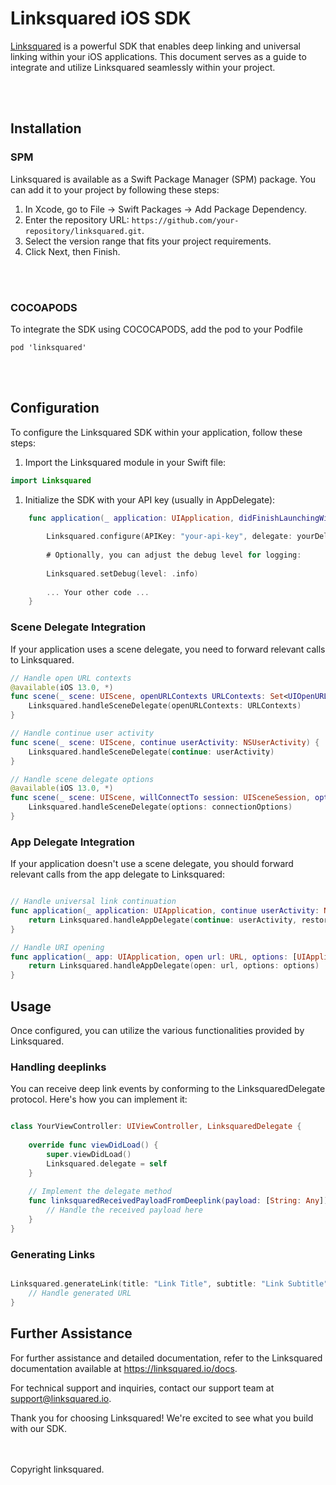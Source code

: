 # Linksquared iOS SDK

[Linksquared](https://linksquared.io) is a powerful SDK that enables deep linking and universal linking within your iOS applications. This document serves as a guide to integrate and utilize Linksquared seamlessly within your project.

<br />
<br />

## Installation


### SPM

Linksquared is available as a Swift Package Manager (SPM) package. You can add it to your project by following these steps:

1. In Xcode, go to File -> Swift Packages -> Add Package Dependency.
2. Enter the repository URL: `https://github.com/your-repository/linksquared.git`.
3. Select the version range that fits your project requirements.
4. Click Next, then Finish.
<br />
<br />

### COCOAPODS

To integrate the SDK using COCOCAPODS, add the pod to your Podfile
```
pod 'linksquared'
```
<br />
<br />

## Configuration

To configure the Linksquared SDK within your application, follow these steps:

1. Import the Linksquared module in your Swift file:

```swift
import Linksquared
```

1. Initialize the SDK with your API key (usually in AppDelegate):

```swift
    func application(_ application: UIApplication, didFinishLaunchingWithOptions launchOptions: [UIApplication.LaunchOptionsKey: Any]?) {
        
        Linksquared.configure(APIKey: "your-api-key", delegate: yourDelegate)
        
        # Optionally, you can adjust the debug level for logging:
        
        Linksquared.setDebug(level: .info)
        
        ... Your other code ...
    }
```

### Scene Delegate Integration

If your application uses a scene delegate, you need to forward relevant calls to Linksquared.

```swift
// Handle open URL contexts
@available(iOS 13.0, *)
func scene(_ scene: UIScene, openURLContexts URLContexts: Set<UIOpenURLContext>) {
    Linksquared.handleSceneDelegate(openURLContexts: URLContexts)
}

// Handle continue user activity
func scene(_ scene: UIScene, continue userActivity: NSUserActivity) {
    Linksquared.handleSceneDelegate(continue: userActivity)
}

// Handle scene delegate options
@available(iOS 13.0, *)
func scene(_ scene: UIScene, willConnectTo session: UISceneSession, options connectionOptions: UIScene.ConnectionOptions) {
    Linksquared.handleSceneDelegate(options: connectionOptions)
}

```

### App Delegate Integration

If your application doesn't use a scene delegate, you should forward relevant calls from the app delegate to Linksquared:

```swift

// Handle universal link continuation
func application(_ application: UIApplication, continue userActivity: NSUserActivity, restorationHandler: @escaping ([UIUserActivityRestoring]?) -> Void) -> Bool {
    return Linksquared.handleAppDelegate(continue: userActivity, restorationHandler: restorationHandler)
}

// Handle URI opening
func application(_ app: UIApplication, open url: URL, options: [UIApplication.OpenURLOptionsKey : Any] = [:]) -> Bool {
    return Linksquared.handleAppDelegate(open: url, options: options)
}

```

## Usage

Once configured, you can utilize the various functionalities provided by Linksquared.

### Handling deeplinks

You can receive deep link events by conforming to the LinksquaredDelegate protocol. Here's how you can implement it:

```swift

class YourViewController: UIViewController, LinksquaredDelegate {
    
    override func viewDidLoad() {
        super.viewDidLoad()
        Linksquared.delegate = self
    }
    
    // Implement the delegate method
    func linksquaredReceivedPayloadFromDeeplink(payload: [String: Any]) {
        // Handle the received payload here
    }
}

```


### Generating Links

```swift

Linksquared.generateLink(title: "Link Title", subtitle: "Link Subtitle", imageURL: "imageURL", data: ["key": "value"]) { url in
    // Handle generated URL
}

```


## Further Assistance

For further assistance and detailed documentation, refer to the Linksquared documentation available at https://linksquared.io/docs.

For technical support and inquiries, contact our support team at [support@linksquared.io](mailto:support@linksquared.io).

Thank you for choosing Linksquared! We're excited to see what you build with our SDK.

<br />
<br />
Copyright linksquared.
